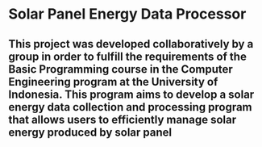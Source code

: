 # Solar Panel Energy Data Processor
## This project was developed collaboratively by a group in order to fulfill the requirements of the Basic Programming course in the Computer Engineering program at the University of Indonesia. This program aims to develop a solar energy data collection and processing program that allows users to efficiently manage solar energy produced by solar panel
